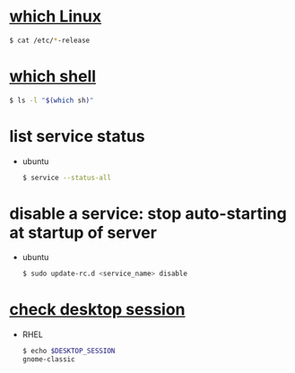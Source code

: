 
# [which Linux](https://www.cyberciti.biz/faq/find-linux-distribution-name-version-number/)

  ```sh
  $ cat /etc/*-release
  ```

# [which shell](https://unix.stackexchange.com/questions/76438/how-to-know-which-is-the-default-script-shell-in-centos)

  ```sh
  $ ls -l "$(which sh)"
  ```

# list service status
- ubuntu

  ```sh
  $ service --status-all
  ```

# disable a service: stop auto-starting at startup of server
- ubuntu

  ```sh
  $ sudo update-rc.d <service_name> disable
  ```
# [check desktop session](https://superuser.com/questions/96151/how-do-i-check-whether-i-am-using-kde-or-gnome)
- RHEL

  ```sh
  $ echo $DESKTOP_SESSION
  gnome-classic
  ```
